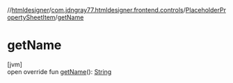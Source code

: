 //[htmldesigner](../../../index.md)/[com.jdngray77.htmldesigner.frontend.controls](../index.md)/[PlaceholderPropertySheetItem](index.md)/[getName](get-name.md)

# getName

[jvm]\
open override fun [getName](get-name.md)(): [String](https://kotlinlang.org/api/latest/jvm/stdlib/kotlin/-string/index.html)
